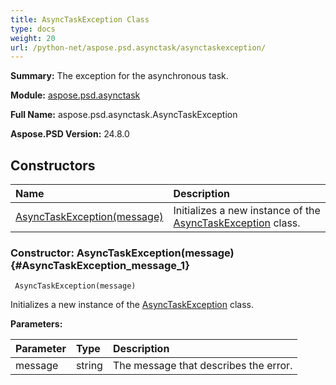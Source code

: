 ```yaml
---
title: AsyncTaskException Class
type: docs
weight: 20
url: /python-net/aspose.psd.asynctask/asynctaskexception/
---
```


**Summary:** The exception for the asynchronous task.

**Module:** [aspose.psd.asynctask](/psd/python-net/aspose.psd.asynctask/)

**Full Name:** aspose.psd.asynctask.AsyncTaskException

**Aspose.PSD Version:** 24.8.0

## **Constructors**
| **Name** | **Description** |
| :- | :- |
| [AsyncTaskException(message)](#AsyncTaskException_message_1) | Initializes a new instance of the [AsyncTaskException](/psd/python-net/aspose.psd.asynctask/asynctaskexception/) class. |


### Constructor: AsyncTaskException(message) {#AsyncTaskException_message_1}


```
 AsyncTaskException(message) 
```

Initializes a new instance of the [AsyncTaskException](/psd/python-net/aspose.psd.asynctask/asynctaskexception/) class.

**Parameters:**

| Parameter | Type | Description |
| :- | :- | :- |
| message | string | The message that describes the error. |


